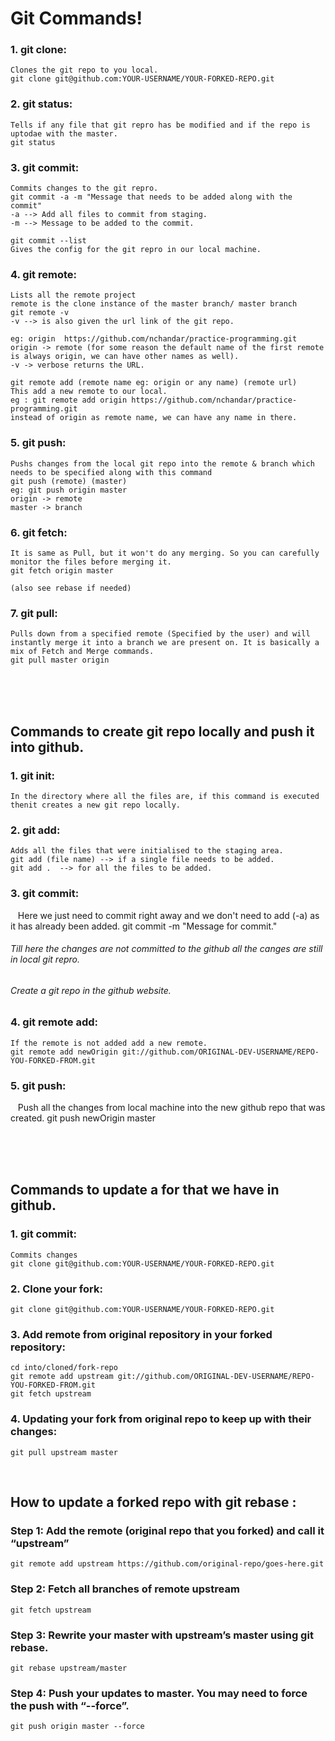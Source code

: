 # Git Commands!

### 1. git clone:

    Clones the git repo to you local.
    git clone git@github.com:YOUR-USERNAME/YOUR-FORKED-REPO.git
    
### 2. git status:

    Tells if any file that git repro has be modified and if the repo is uptodae with the master.
    git status

### 3. git commit:
    
    Commits changes to the git repro. 
    git commit -a -m "Message that needs to be added along with the commit"
    -a --> Add all files to commit from staging.
    -m --> Message to be added to the commit.
    
    git commit --list
    Gives the config for the git repro in our local machine.
    
### 4. git remote:
    
    Lists all the remote project
    remote is the clone instance of the master branch/ master branch 
    git remote -v
    -v --> is also given the url link of the git repo.
    
    eg: origin	https://github.com/nchandar/practice-programming.git
    origin -> remote (for some reason the default name of the first remote is always origin, we can have other names as well).
    -v -> verbose returns the URL.
    
    git remote add (remote name eg: origin or any name) (remote url)
    This add a new remote to our local.
    eg : git remote add origin https://github.com/nchandar/practice-programming.git
    instead of origin as remote name, we can have any name in there.

### 5. git push:
    
    Pushs changes from the local git repo into the remote & branch which needs to be specified along with this command
    git push (remote) (master)
    eg: git push origin master
    origin -> remote
    master -> branch

### 6. git fetch:
    
    It is same as Pull, but it won't do any merging. So you can carefully monitor the files before merging it.
    git fetch origin master
    
    (also see rebase if needed)

### 7. git pull:
    
    Pulls down from a specified remote (Specified by the user) and will instantly merge it into a branch we are present on. It is basically a mix of Fetch and Merge commands.
    git pull master origin

<br />
<br />
<br />

## Commands to create git repo locally and push it into github.

### 1. git init:
    
    In the directory where all the files are, if this command is executed thenit creates a new git repo locally.

### 2. git add:
    
    Adds all the files that were initialised to the staging area.
    git add (file name) --> if a single file needs to be added.
    git add .  --> for all the files to be added.
    
### 3. git commit:
    
    Here we just need to commit right away and we don't need to add (-a) as it has already been added.
    git commit -m "Message for commit."
    
###### Till here the changes are not committed to the github all the canges are still in local git repro.
###### Create a git repo in the github website.

### 4. git remote add:
    
    If the remote is not added add a new remote.
    git remote add newOrigin git://github.com/ORIGINAL-DEV-USERNAME/REPO-YOU-FORKED-FROM.git
    
### 5. git push:
    
    Push all the changes from local machine into the new github repo that was created.
    git push newOrigin master

<br />
<br />
<br />

## Commands to update a for that we have in github.

### 1. git commit:
    
    Commits changes 
    git clone git@github.com:YOUR-USERNAME/YOUR-FORKED-REPO.git

### 2. Clone your fork:

    git clone git@github.com:YOUR-USERNAME/YOUR-FORKED-REPO.git

### 3. Add remote from original repository in your forked repository: 

    cd into/cloned/fork-repo
    git remote add upstream git://github.com/ORIGINAL-DEV-USERNAME/REPO-YOU-FORKED-FROM.git
    git fetch upstream

### 4. Updating your fork from original repo to keep up with their changes:

    git pull upstream master

<br/>

## How to update a forked repo with git rebase :

### Step 1: Add the remote (original repo that you forked) and call it “upstream”

    git remote add upstream https://github.com/original-repo/goes-here.git

### Step 2: Fetch all branches of remote upstream

    git fetch upstream

### Step 3: Rewrite your master with upstream’s master using git rebase.

    git rebase upstream/master

### Step 4: Push your updates to master. You may need to force the push with “--force”.

    git push origin master --force

<br/>
